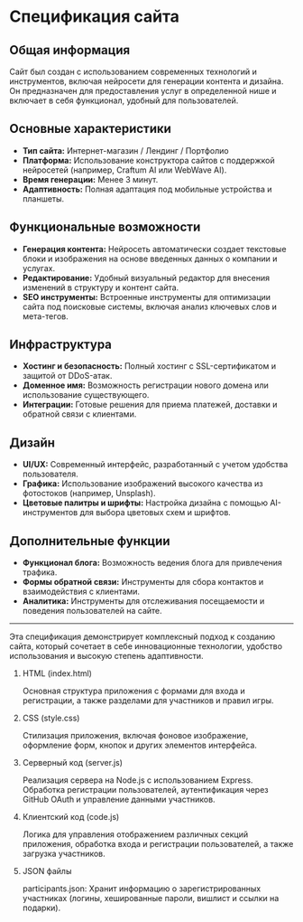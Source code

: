 # Спецификация сайта

## Общая информация
Сайт был создан с использованием современных технологий и инструментов, включая нейросети для генерации контента и дизайна. Он предназначен для предоставления услуг в определенной нише и включает в себя функционал, удобный для пользователей.

## Основные характеристики
- **Тип сайта:** Интернет-магазин / Лендинг / Портфолио
- **Платформа:** Использование конструктора сайтов с поддержкой нейросетей (например, Craftum AI или WebWave AI).
- **Время генерации:** Менее 3 минут.
- **Адаптивность:** Полная адаптация под мобильные устройства и планшеты.

## Функциональные возможности
- **Генерация контента:** Нейросеть автоматически создает текстовые блоки и изображения на основе введенных данных о компании и услугах.
- **Редактирование:** Удобный визуальный редактор для внесения изменений в структуру и контент сайта.
- **SEO инструменты:** Встроенные инструменты для оптимизации сайта под поисковые системы, включая анализ ключевых слов и мета-тегов.

## Инфраструктура
- **Хостинг и безопасность:** Полный хостинг с SSL-сертификатом и защитой от DDoS-атак.
- **Доменное имя:** Возможность регистрации нового домена или использование существующего.
- **Интеграции:** Готовые решения для приема платежей, доставки и обратной связи с клиентами.

## Дизайн
- **UI/UX:** Современный интерфейс, разработанный с учетом удобства пользователя.
- **Графика:** Использование изображений высокого качества из фотостоков (например, Unsplash).
- **Цветовые палитры и шрифты:** Настройка дизайна с помощью AI-инструментов для выбора цветовых схем и шрифтов.

## Дополнительные функции
- **Функционал блога:** Возможность ведения блога для привлечения трафика.
- **Формы обратной связи:** Инструменты для сбора контактов и взаимодействия с клиентами.
- **Аналитика:** Инструменты для отслеживания посещаемости и поведения пользователей на сайте.

---

Эта спецификация демонстрирует комплексный подход к созданию сайта, который сочетает в себе инновационные технологии, удобство использования и высокую степень адаптивности.

1. HTML (index.html)

   Основная структура приложения с формами для входа и регистрации, а также разделами для участников и правил игры.

2. CSS (style.css)

   Стилизация приложения, включая фоновое изображение, оформление форм, кнопок и других элементов интерфейса.

3. Серверный код (server.js)

   Реализация сервера на Node.js с использованием Express.
   Обработка регистрации пользователей, аутентификация через GitHub OAuth и управление данными участников.

4. Клиентский код (code.js)

   Логика для управления отображением различных секций приложения, обработка входа и регистрации пользователей, а также загрузка участников.

5. JSON файлы

   participants.json: Хранит информацию о зарегистрированных участниках (логины, хешированные пароли, вишлист и ссылки на подарки).
